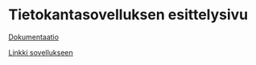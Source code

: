 # Tietokantasovelluksen esittelysivu

[Dokumentaatio](doc/dokumentaatio.pdf)

[Linkki sovellukseen](http://atak.users.cs.helsinki.fi/tsoha)

